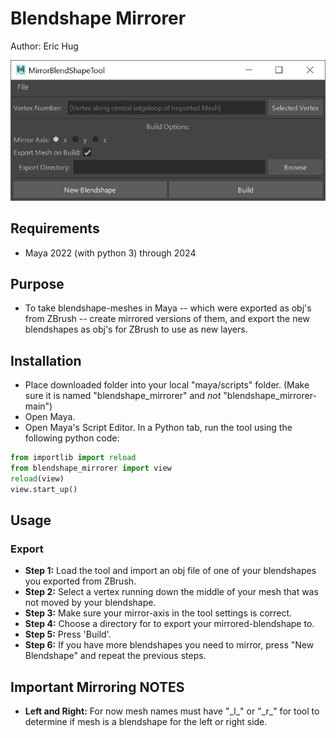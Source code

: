 # Blendshape Mirrorer

Author: Eric Hug 

![Tool Preview](tool_preview.jpg)

## Requirements
* Maya 2022 (with python 3) through 2024

## Purpose
* To take blendshape-meshes in Maya -- which were exported as obj's from ZBrush -- create mirrored versions of them, and export the new blendshapes as obj's for ZBrush to use as new layers.

## Installation
* Place downloaded folder into your local "maya/scripts" folder. (Make sure it is named "blendshape_mirrorer" and *not* "blendshape_mirrorer-main")
* Open Maya.
* Open Maya's Script Editor. In a Python tab, run the tool using the following python code:
```python
from importlib import reload
from blendshape_mirrorer import view
reload(view)
view.start_up()
```

## Usage
### Export
* **Step 1:** Load the tool and import an obj file of one of your blendshapes you exported from ZBrush.
* **Step 2:** Select a vertex running down the middle of your mesh that was not moved by your blendshape.
* **Step 3:** Make sure your mirror-axis in the tool settings is correct.
* **Step 4:** Choose a directory for to export your mirrored-blendshape to.
* **Step 5:** Press 'Build'.
* **Step 6:** If you have more blendshapes you need to mirror, press "New Blendshape" and repeat the previous steps.

## Important Mirroring NOTES
* **Left and Right:** For now mesh names must have "\_l\_" or "\_r\_" for tool to determine if mesh is a blendshape for the left or right side.